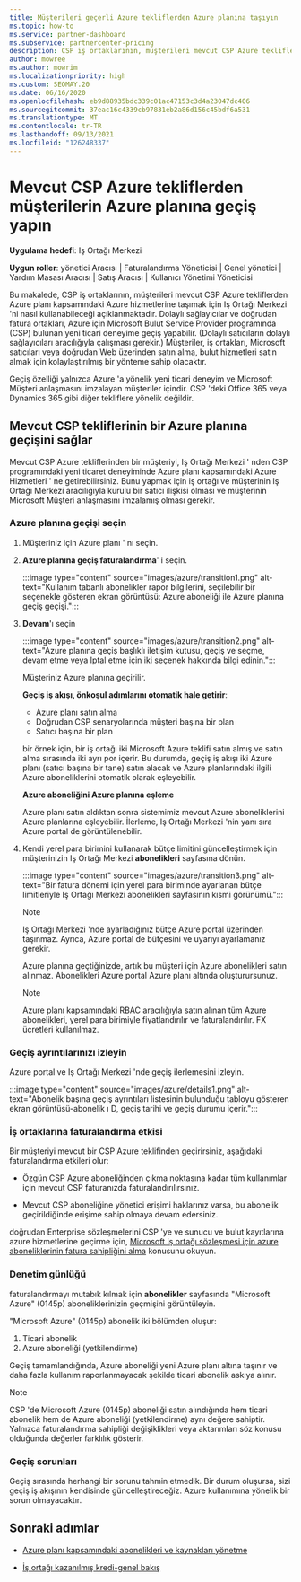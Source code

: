 ```yaml
---
title: Müşterileri geçerli Azure tekliflerden Azure planına taşıyın
ms.topic: how-to
ms.service: partner-dashboard
ms.subservice: partnercenter-pricing
description: CSP iş ortaklarının, müşterileri mevcut CSP Azure tekliflerden Azure planı kapsamındaki Azure hizmetlerine taşımak için Iş Ortağı Merkezi 'ni nasıl kullanabileceğinizi öğrenin.
author: mowree
ms.author: mowrim
ms.localizationpriority: high
ms.custom: SEOMAY.20
ms.date: 06/16/2020
ms.openlocfilehash: eb9d88935bdc339c01ac47153c3d4a23047dc406
ms.sourcegitcommit: 37eac16c4339cb97831eb2a86d156c45bdf6a531
ms.translationtype: MT
ms.contentlocale: tr-TR
ms.lasthandoff: 09/13/2021
ms.locfileid: "126248337"
---
```

# <a name="transition-customers-to-azure-plan-from-existing-csp-azure-offers"></a>Mevcut CSP Azure tekliflerden müşterilerin Azure planına geçiş yapın

**Uygulama hedefi**: Iş Ortağı Merkezi 

**Uygun roller**: yönetici Aracısı | Faturalandırma Yöneticisi | Genel yönetici | Yardım Masası Aracısı | Satış Aracısı | Kullanıcı Yönetimi Yöneticisi

Bu makalede, CSP iş ortaklarının, müşterileri mevcut CSP Azure tekliflerden Azure planı kapsamındaki Azure hizmetlerine taşımak için Iş Ortağı Merkezi 'ni nasıl kullanabileceği açıklanmaktadır. Dolaylı sağlayıcılar ve doğrudan fatura ortakları, Azure için Microsoft Bulut Service Provider programında (CSP) bulunan yeni ticari deneyime geçiş yapabilir. (Dolaylı satıcıların dolaylı sağlayıcıları aracılığıyla çalışması gerekir.) Müşteriler, iş ortakları, Microsoft satıcıları veya doğrudan Web üzerinden satın alma, bulut hizmetleri satın almak için kolaylaştırılmış bir yönteme sahip olacaktır.

Geçiş özelliği yalnızca Azure 'a yönelik yeni ticari deneyim ve Microsoft Müşteri anlaşmasını imzalayan müşteriler içindir. CSP 'deki Office 365 veya Dynamics 365 gibi diğer tekliflere yönelik değildir.

## <a name="transition-existing-csp-offers-to-an-azure-plan"></a>Mevcut CSP tekliflerinin bir Azure planına geçişini sağlar

Mevcut CSP Azure tekliflerinden bir müşteriyi, Iş Ortağı Merkezi ' nden CSP programındaki yeni ticaret deneyiminde Azure planı kapsamındaki Azure Hizmetleri ' ne getirebilirsiniz. Bunu yapmak için iş ortağı ve müşterinin Iş Ortağı Merkezi aracılığıyla kurulu bir satıcı ilişkisi olması ve müşterinin Microsoft Müşteri anlaşmasını imzalamış olması gerekir.

### <a name="select-transition-to-azure-plan"></a>Azure planına geçişi seçin

1. Müşteriniz için Azure planı ' nı seçin.

2. **Azure planına geçiş faturalandırma**' i seçin.

   :::image type="content" source="images/azure/transition1.png" alt-text="Kullanım tabanlı abonelikler rapor bilgilerini, seçilebilir bir seçenekle gösteren ekran görüntüsü: Azure aboneliği ile Azure planına geçiş geçişi.":::

3. **Devam**'ı seçin

   :::image type="content" source="images/azure/transition2.png" alt-text="Azure planına geçiş başlıklı iletişim kutusu, geçiş ve seçme, devam etme veya Iptal etme için iki seçenek hakkında bilgi edinin.":::

   Müşteriniz Azure planına geçirilir.

   **Geçiş iş akışı, önkoşul adımlarını otomatik hale getirir**:

   - Azure planı satın alma
   - Doğrudan CSP senaryolarında müşteri başına bir plan  
   - Satıcı başına bir plan  

   bir örnek için, bir iş ortağı iki Microsoft Azure teklifi satın almış ve satın alma sırasında iki ayrı por içerir. Bu durumda, geçiş iş akışı iki Azure planı (satıcı başına bir tane) satın alacak ve Azure planlarındaki ilgili Azure aboneliklerini otomatik olarak eşleyebilir.  

   **Azure aboneliğini Azure planına eşleme**

   Azure planı satın aldıktan sonra sistemimiz mevcut Azure aboneliklerini Azure planlarına eşleyebilir. İlerleme, Iş Ortağı Merkezi 'nin yanı sıra Azure portal de görüntülenebilir.

4. Kendi yerel para birimini kullanarak bütçe limitini güncelleştirmek için müşterinizin Iş Ortağı Merkezi **abonelikleri** sayfasına dönün.

   :::image type="content" source="images/azure/transition3.png" alt-text="Bir fatura dönemi için yerel para biriminde ayarlanan bütçe limitleriyle Iş Ortağı Merkezi abonelikleri sayfasının kısmi görünümü.":::

   >[!NOTE]
   >Iş Ortağı Merkezi 'nde ayarladığınız bütçe Azure portal üzerinden taşınmaz. Ayrıca, Azure portal de bütçesini ve uyarıyı ayarlamanız gerekir.

   Azure planına geçtiğinizde, artık bu müşteri için Azure abonelikleri satın alınmaz. Abonelikleri Azure portal Azure planı altında oluşturursunuz.

   >[!NOTE]
   > Azure planı kapsamındaki RBAC aracılığıyla satın alınan tüm Azure abonelikleri, yerel para birimiyle fiyatlandırılır ve faturalandırılır. FX ücretleri kullanılmaz.

### <a name="track-your-transition-details"></a>Geçiş ayrıntılarınızı izleyin

Azure portal ve Iş Ortağı Merkezi 'nde geçiş ilerlemesini izleyin.

:::image type="content" source="images/azure/details1.png" alt-text="Abonelik başına geçiş ayrıntıları listesinin bulunduğu tabloyu gösteren ekran görüntüsü-abonelik ı D, geçiş tarihi ve geçiş durumu içerir.":::

### <a name="billing-impact-to-partners"></a>İş ortaklarına faturalandırma etkisi

Bir müşteriyi mevcut bir CSP Azure teklifinden geçirirsiniz, aşağıdaki faturalandırma etkileri olur:

- Özgün CSP Azure aboneliğinden çıkma noktasına kadar tüm kullanımlar için mevcut CSP faturanızda faturalandırılırsınız.

- Mevcut CSP aboneliğine yönetici erişimi haklarınız varsa, bu abonelik geçirildiğinde erişime sahip olmaya devam edersiniz.

doğrudan Enterprise sözleşmelerini CSP 'ye ve sunucu ve bulut kayıtlarına azure hizmetlerine geçirme için, [Microsoft iş ortağı sözleşmesi için azure aboneliklerinin fatura sahipliğini alma](/azure/billing/mpa-request-ownership) konusunu okuyun.

### <a name="audit-log"></a>Denetim günlüğü

faturalandırmayı mutabık kılmak için **abonelikler** sayfasında "Microsoft Azure" (0145p) aboneliklerinizin geçmişini görüntüleyin.

"Microsoft Azure" (0145p) abonelik iki bölümden oluşur:

1. Ticari abonelik
2. Azure aboneliği (yetkilendirme)

Geçiş tamamlandığında, Azure aboneliği yeni Azure planı altına taşınır ve daha fazla kullanım raporlanmayacak şekilde ticari abonelik askıya alınır.  

>[!NOTE]
>CSP 'de Microsoft Azure (0145p) aboneliği satın alındığında hem ticari abonelik hem de Azure aboneliği (yetkilendirme) aynı değere sahiptir. Yalnızca faturalandırma sahipliği değişiklikleri veya aktarımları söz konusu olduğunda değerler farklılık gösterir.

### <a name="transition-issues"></a>Geçiş sorunları

Geçiş sırasında herhangi bir sorunu tahmin etmedik. Bir durum oluşursa, sizi geçiş iş akışının kendisinde güncelleştireceğiz. Azure kullanımına yönelik bir sorun olmayacaktır.  

## <a name="next-steps"></a>Sonraki adımlar

- [Azure planı kapsamındaki abonelikleri ve kaynakları yönetme](azure-plan-manage.md)

- [İş ortağı kazanılmış kredi-genel bakış](partner-earned-credit.md)
